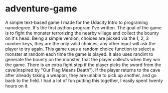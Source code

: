 # adventure-game
A simple text-based game I made for the Udacity Intro to programing nanodegree. 
It's the first python program I've written.
The goal of the game is to fight the monster terrorizing the nearby village and collect the bounty on it's head.
Being a simple version, choices are picked via the 1, 2, 3 number keys, they are the only valid choices, any other input will ask the player to try again.
This game uses a random choice function to select a monster at random each time the game is played. It also uses randint to generate the bounty on the monster, that the player collects when they win the game.
There is an extra fight step if the player picks the sword from the cave(inspired by "Our Flag Means Death").
If the player returns to the cave after already taking a weapon, they are unable to pick up another, and go back to the field. 
I had a lot of fun putting this together, I easily spent twenty hours on it. 

